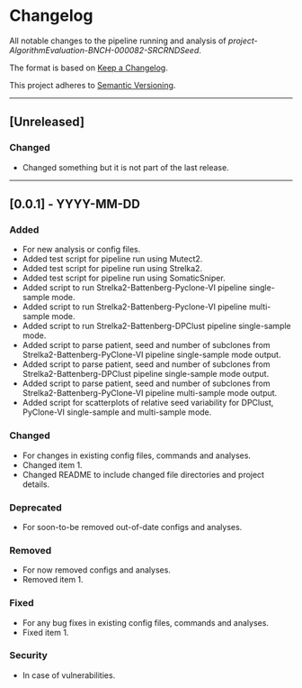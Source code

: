 # Changelog
All notable changes to the pipeline running and analysis of *project-AlgorithmEvaluation-BNCH-000082-SRCRNDSeed*.

The format is based on [Keep a Changelog](https://keepachangelog.com/en/1.0.0/).

This project adheres to [Semantic Versioning](https://semver.org/spec/v2.0.0.html).

---

## [Unreleased]
### Changed
- Changed something but it is not part of the last release.

---

## [0.0.1] - YYYY-MM-DD
### Added
- For new analysis or config files.
- Added test script for pipeline run using Mutect2.
- Added test script for pipeline run using Strelka2.
- Added test script for pipeline run using SomaticSniper.
- Added script to run Strelka2-Battenberg-Pyclone-VI pipeline single-sample mode.
- Added script to run Strelka2-Battenberg-Pyclone-VI pipeline multi-sample mode.
- Added script to run Strelka2-Battenberg-DPClust pipeline single-sample mode.
- Added script to parse patient, seed and number of subclones from Strelka2-Battenberg-PyClone-VI pipeline single-sample mode output.
- Added script to parse patient, seed and number of subclones from Strelka2-Battenberg-DPClust pipeline single-sample mode output.
- Added script to parse patient, seed and number of subclones from Strelka2-Battenberg-PyClone-VI pipeline multi-sample mode output.
- Added script for scatterplots of relative seed variability for DPClust, PyClone-VI single-sample and multi-sample mode. 

### Changed
- For changes in existing config files, commands and analyses.
- Changed item 1.
- Changed README to include changed file directories and project details. 

### Deprecated
- For soon-to-be removed out-of-date configs and analyses.

### Removed
- For now removed configs and analyses.
- Removed item 1.

### Fixed
- For any bug fixes in existing config files, commands and analyses.
- Fixed item 1.

### Security
- In case of vulnerabilities.
